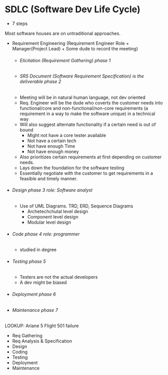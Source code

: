 #  SDLC (Software Dev Life Cycle)
- 7 steps

Most software houses are on untraditional approaches.

- Requirement Engineering (Requirement Engineer Role + Manager(Project Lead) + Some dude to record the meeting)
	- ###### Elicitation (Requirement Gathering) phase 1
	- ###### SRS Document (Software Requirement Specification) is the deliverable phase 2
	- Meeting will be in natural human language, not dev oriented
	- Req. Engineer will be the dude who coverts the customer needs into functional/core and non-functional/non-core requirements (a requirement in a way to make the software unique) in a technical way
	- Will also suggest alternate functionality if a certain need is out of bound
		- Might not have a core tester available
		- Not have a certain tech
		- Not have enough Time
		- Not have enough money
	- Also prioritizes certain requirements at first depending on customer needs.
	- Lays down the foundation for the software testing
	- Essentially negotiate with the customer to get requirements in a feasible and timely manner.
- ###### Design phase 3 role: Software analyst
	- Use of UML Diagrams. TRD, ERD, Sequence Diagrams
		- Archetechchutal level design
		- Component level design
		- Modular level design
- ###### Code phase 4 role: programmer
	- studied in degree
- ###### Testing phase 5
	- Testers are not the actual developers
	- A dev might be biased
- ###### Deployment phase 6
- ###### Maintenance phase 7

LOOKUP: Ariane 5 Flight 501 failure


- Req Gathering
- Req Analysis & Specification
- Design
- Coding
- Testing
- Deployment
- Maintenance
